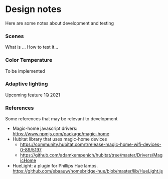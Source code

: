 
# Design notes
Here are some notes about development and testing

### Scenes
What is ...
How to test it...

### Color Temperature
To be implemented

### Adaptive lighting
Upcoming feature 1Q 2021

### References
Some references that may be relevant to development

- Magic-home javascript drivers: https://www.npmjs.com/package/magic-home
- Hubitat library that uses magic-home devices
  - https://community.hubitat.com/t/release-magic-home-wifi-devices-0-89/5197
  - https://github.com/adamkempenich/hubitat/tree/master/Drivers/MagicHome
- HueLight: a plugin for Phillips Hue lamps. https://github.com/ebaauw/homebridge-hue/blob/master/lib/HueLight.js